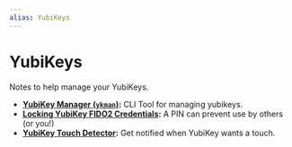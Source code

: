 ```yaml
---
alias: YubiKeys
---
```

# YubiKeys

Notes to help manage your YubiKeys.

- **[YubiKey Manager (`ykman`)](ykman-yubikey-manager.md):** CLI Tool for managing yubikeys.
- **[Locking YubiKey FIDO2 Credentials](fido2-on-yubikeys.md):** A PIN can prevent use by others (or you!)
- **[YubiKey Touch Detector](yubikey-touch-detector.md):** Get notified when YubiKey wants a touch.
